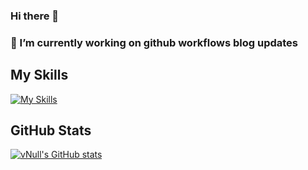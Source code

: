 ### Hi there 👋
### 🔭 I’m currently working on github workflows blog updates

## My Skills

[![My Skills](https://skillicons.dev/icons?i=aws,gcp,azure,docker,ansible,jenkins,openshift,bash,regex,powershell,bsd,linux,git,github,githubactions,gitlab,go,html,cpp,flask,py,java,selenium,discord,linkedin,stackoverflow,nginx,grafana,raspberrypi,arduino,androidstudio,sketchup,atom,md,vim,vscode&perline=12)](https://skillicons.dev)

## GitHub Stats
[![vNull's GitHub stats](https://github-readme-stats.vercel.app/api?username=devnull-hub&count_private=true&show_icons=true&theme=dark)](https://github.com/anuraghazra/github-readme-stats)

<!--
**devnull-hub/devnull-hub** is a ✨ _special_ ✨ repository because its `README.md` (this file) appears on your GitHub profile.

Here are some ideas to get you started:

- 🔭 I’m currently working on ...
- 🌱 I’m currently learning ...
- 👯 I’m looking to collaborate on ...
- 🤔 I’m looking for help with ...
- 💬 Ask me about ...
- 📫 How to reach me: ...
- 😄 Pronouns: ...
- ⚡ Fun fact: ...
-->
